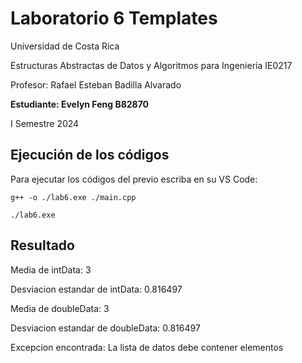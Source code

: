 # Laboratorio 6 Templates

Universidad de Costa Rica

Estructuras Abstractas de Datos y Algoritmos para Ingeniería IE0217

Profesor: Rafael Esteban Badilla Alvarado

**Estudiante: Evelyn Feng B82870**

I Semestre 2024


## Ejecución de los códigos

Para ejecutar los códigos del previo escriba en su VS Code:
```
g++ -o ./lab6.exe ./main.cpp

./lab6.exe 
````
## Resultado

Media de intData: 3

Desviacion estandar de intData: 0.816497

Media de doubleData: 3

Desviacion estandar de doubleData: 0.816497

Excepcion encontrada: La lista de datos debe contener elementos

